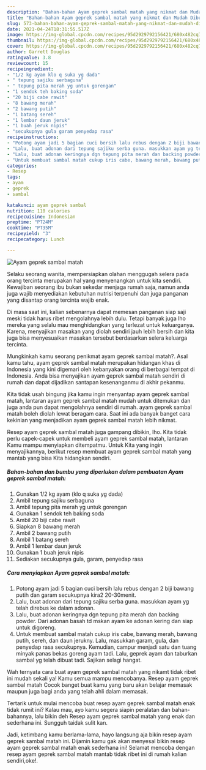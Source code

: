 ```yaml
---
description: "Bahan-bahan Ayam geprek sambal matah yang nikmat dan Mudah Dibuat"
title: "Bahan-bahan Ayam geprek sambal matah yang nikmat dan Mudah Dibuat"
slug: 573-bahan-bahan-ayam-geprek-sambal-matah-yang-nikmat-dan-mudah-dibuat
date: 2021-04-24T18:31:55.517Z
image: https://img-global.cpcdn.com/recipes/95d2929792156421/680x482cq70/ayam-geprek-sambal-matah-foto-resep-utama.jpg
thumbnail: https://img-global.cpcdn.com/recipes/95d2929792156421/680x482cq70/ayam-geprek-sambal-matah-foto-resep-utama.jpg
cover: https://img-global.cpcdn.com/recipes/95d2929792156421/680x482cq70/ayam-geprek-sambal-matah-foto-resep-utama.jpg
author: Garrett Douglas
ratingvalue: 3.8
reviewcount: 15
recipeingredient:
- "1/2 kg ayam klo q suka yg dada"
- " tepung sajiku serbaguna"
- " tepung pita merah yg untuk gorengan"
- "1 sendok teh baking soda"
- "20 biji cabe rawit"
- "8 bawang merah"
- "2 bawang putih"
- "1 batang sereh"
- "1 lembar daun jeruk"
- "1 buah jeruk nipis"
- "secukupnya gula garam penyedap rasa"
recipeinstructions:
- "Potong ayam jadi 5 bagian cuci bersih lalu rebus dengan 2 biji bawang putih dan garam secukupnya kira2 20-30menit."
- "Lalu, buat adonan dari tepung sajiku serba guna. masukkan ayam yg telah direbus ke dalam adonan."
- "Lalu, buat adonan keringnya dgn tepung pita merah dan backing powder. Dari adonan basah td mskan ayam ke adonan kering dan siap untuk digoreng."
- "Untuk membuat sambal matah cukup iris cabe, bawang merah, bawang putih, sereh, dan daun jerukny. Lalu, masukkan garam, gula, dan penyedap rasa secukupnya. Kemudian, campur menjadi satu dan tuang minyak panas bekas goreng ayam tadi. Lalu, geprek ayam dan taburkan sambal yg telah dibuat tadi. Sajikan selagi hangat."
categories:
- Resep
tags:
- ayam
- geprek
- sambal

katakunci: ayam geprek sambal 
nutrition: 110 calories
recipecuisine: Indonesian
preptime: "PT24M"
cooktime: "PT35M"
recipeyield: "3"
recipecategory: Lunch

---
```



![Ayam geprek sambal matah](https://img-global.cpcdn.com/recipes/95d2929792156421/680x482cq70/ayam-geprek-sambal-matah-foto-resep-utama.jpg)

Selaku seorang wanita, mempersiapkan olahan menggugah selera pada orang tercinta merupakan hal yang menyenangkan untuk kita sendiri. Kewajiban seorang ibu bukan sekedar menjaga rumah saja, namun anda juga wajib menyediakan kebutuhan nutrisi terpenuhi dan juga panganan yang disantap orang tercinta wajib enak.

Di masa  saat ini, kalian sebenarnya dapat memesan panganan siap saji meski tidak harus ribet mengolahnya lebih dulu. Tetapi banyak juga lho mereka yang selalu mau menghidangkan yang terlezat untuk keluarganya. Karena, menyajikan masakan yang diolah sendiri jauh lebih bersih dan kita juga bisa menyesuaikan masakan tersebut berdasarkan selera keluarga tercinta. 



Mungkinkah kamu seorang penikmat ayam geprek sambal matah?. Asal kamu tahu, ayam geprek sambal matah merupakan hidangan khas di Indonesia yang kini digemari oleh kebanyakan orang di berbagai tempat di Indonesia. Anda bisa menyajikan ayam geprek sambal matah sendiri di rumah dan dapat dijadikan santapan kesenanganmu di akhir pekanmu.

Kita tidak usah bingung jika kamu ingin menyantap ayam geprek sambal matah, lantaran ayam geprek sambal matah mudah untuk ditemukan dan juga anda pun dapat mengolahnya sendiri di rumah. ayam geprek sambal matah boleh diolah lewat beragam cara. Saat ini ada banyak banget cara kekinian yang menjadikan ayam geprek sambal matah lebih nikmat.

Resep ayam geprek sambal matah juga gampang dibikin, lho. Kita tidak perlu capek-capek untuk membeli ayam geprek sambal matah, lantaran Kamu mampu menyiapkan ditempatmu. Untuk Kita yang ingin menyajikannya, berikut resep membuat ayam geprek sambal matah yang mantab yang bisa Kita hidangkan sendiri.

<!--inarticleads1-->

##### Bahan-bahan dan bumbu yang diperlukan dalam pembuatan Ayam geprek sambal matah:

1. Gunakan 1/2 kg ayam (klo q suka yg dada)
1. Ambil  tepung sajiku serbaguna
1. Ambil  tepung pita merah yg untuk gorengan
1. Gunakan 1 sendok teh baking soda
1. Ambil 20 biji cabe rawit
1. Siapkan 8 bawang merah
1. Ambil 2 bawang putih
1. Ambil 1 batang sereh
1. Ambil 1 lembar daun jeruk
1. Gunakan 1 buah jeruk nipis
1. Sediakan secukupnya gula, garam, penyedap rasa




<!--inarticleads2-->

##### Cara menyiapkan Ayam geprek sambal matah:

1. Potong ayam jadi 5 bagian cuci bersih lalu rebus dengan 2 biji bawang putih dan garam secukupnya kira2 20-30menit.
1. Lalu, buat adonan dari tepung sajiku serba guna. masukkan ayam yg telah direbus ke dalam adonan.
1. Lalu, buat adonan keringnya dgn tepung pita merah dan backing powder. Dari adonan basah td mskan ayam ke adonan kering dan siap untuk digoreng.
1. Untuk membuat sambal matah cukup iris cabe, bawang merah, bawang putih, sereh, dan daun jerukny. Lalu, masukkan garam, gula, dan penyedap rasa secukupnya. Kemudian, campur menjadi satu dan tuang minyak panas bekas goreng ayam tadi. Lalu, geprek ayam dan taburkan sambal yg telah dibuat tadi. Sajikan selagi hangat.




Wah ternyata cara buat ayam geprek sambal matah yang nikamt tidak ribet ini mudah sekali ya! Kamu semua mampu mencobanya. Resep ayam geprek sambal matah Cocok banget buat kamu yang baru akan belajar memasak maupun juga bagi anda yang telah ahli dalam memasak.

Tertarik untuk mulai mencoba buat resep ayam geprek sambal matah enak tidak rumit ini? Kalau mau, ayo kamu segera siapin peralatan dan bahan-bahannya, lalu bikin deh Resep ayam geprek sambal matah yang enak dan sederhana ini. Sungguh taidak sulit kan. 

Jadi, ketimbang kamu berlama-lama, hayo langsung aja bikin resep ayam geprek sambal matah ini. Dijamin kamu gak akan menyesal bikin resep ayam geprek sambal matah enak sederhana ini! Selamat mencoba dengan resep ayam geprek sambal matah mantab tidak ribet ini di rumah kalian sendiri,oke!.

